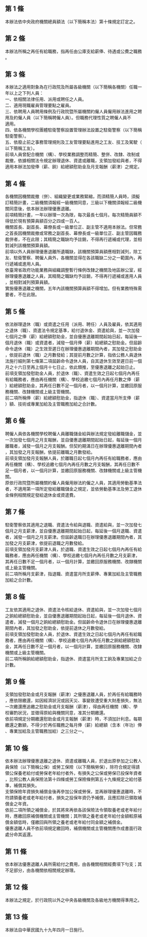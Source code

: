 第 1 條
-------
本辦法依中央政府機關總員額法（以下簡稱本法）第十條規定訂定之。

第 2 條
-------
本辦法所稱之再任有給職務，指再任由公庫支給薪俸、待遇或公費之職務  
。

第 3 條
-------
本辦法之適用對象為在行政院及所屬各級機關（以下簡稱各機關）任職一  
年以上之下列人員：  
一、依相關法律任用、派用或聘任之人員。  
二、適用現職雇員管理要點之雇員。  
三、依聘用人員聘用條例及行政院暨所屬機關約僱人員僱用辦法進用之聘  
    用及約僱人員（以下簡稱聘僱人員）。但職務代理性質之聘僱人員不  
    適用。  
四、依各機關學校團體駐衛警察設置管理辦法設置之駐衛警察（以下簡稱  
    駐衛警察）。  
五、依廢止前之事務管理規則及工友管理要點進用之工友、技工及駕駛（  
    以下簡稱工友）。  
前項人員曾配合機關（構）、學校業務調整而精簡、整併、改隸、改制或  
裁撤，依據相關法令規定辦理退休、資遣或離職，支領加發給與者，不得  
適用本辦法加發俸（薪、餉）給總額慰助金及月支報酬（薪津）之規定。

第 4 條
-------
各機關因機關裁撤（併）、組織變更或業務緊縮，而須精簡人員時，須擬  
訂精簡計畫，二級機關須報經一級機關同意，三級以下機關須報經二級機  
關同意後，依本辦法辦理優惠退離。  
前項精簡計畫，一年以辦理一次為限，每次最長七個月。每次精簡員額不  
得低於現有預算員額百分之四或一百人。  
機關首長、副首長、幕僚長或一級單位正、副主管不適用本辦法。但常務  
之首長因機關裁撤或常務之副首長、幕僚長或一級單位正、副主管因職務  
裁併者，不在此限；其精簡之職缺均予註銷，不得再行遞補或代理，並相  
對減列該機關預算員額。  
前項以外人員辦理優惠退離所遺職缺，該機關預算員額應相對減列，除工  
友、駐衛警察、聘僱人員外，各機關並得在各該職缺二分之一範圍內，再  
行遞補或進用人員。  
依臺灣省政府功能業務與組織調整暫行條例改隸之機關及地區辦公室，經  
辦理優惠退離之人員，其精簡之職缺均予註銷，不得再行遞補或進用人員  
，並相對減列預算員額。  
實施優惠退離之機關，五年內該機關預算員額不得增加。但有業務特殊需  
要者，不在此限。

第 5 條
-------
依法辦理退休（職）或資遣之任用（派用、聘任）人員及雇員，依其適用  
之退休（職）、資遣法令規定基準，給付退休金、資遣給與，並一次加發  
七個月之俸（薪）給總額慰助金，並自優惠退離期間起始日起，每延後一  
個月退休（職）或資遣者，減發一個月俸（薪）給總額之慰助金。但屆齡  
命令退休（職）之生效至遲日在辦理優惠退離期間內者，其加發之慰助金  
，依提前退休（職）之月數發給；其提前月數之計算，指依公務人員退休  
法施行細則第七條第二項屆齡命令退休人員，自其退休生效至遲日前一個  
月之十六日至再上個月十七日止，依此類推，至優惠退離之起始日止。  
前項支領加發慰助金人員，於退休（職）、資遣生效之日起七個月內再任  
有給職務者，應由再任機關（構）、學校追繳七個月內再任月數之俸（薪  
）給總額慰助金，其再任日數不足一個月者，以一個月計算，並繳回原服  
務機關、改隸機關或上級主管機關。  
前二項所稱俸（薪）給總額慰助金，指退休（職）、資遣當月所支俸（薪  
）額、技術或專業加給及主管職務加給之合計數。

第 6 條
-------
聘僱人員依各機關學校聘僱人員離職儲金給與辦法規定發給離職儲金，並  
一次加發七個月之月支報酬，並自優惠退離期間起始日起，每延後一個月  
離職者，減發一個月之月支報酬。但契約期滿日在辦理優惠退離期間內者  
，其加發之月支報酬，依提前離職之月數發給。  
前項支領加發月支報酬人員，於離職日起七個月內再任有給職務者，應由  
再任機關（構）、學校追繳七個月內再任月數之月支報酬，其再任日數不  
足一個月者，以一個月計算，並繳回原服務機關、改隸機關或上級主管機  
關。  
原依行政院暨所屬機關約僱人員僱用辦法約僱之人員，其適用勞動基準法  
者，不適用第一項所定發給離職儲金之規定，並依勞動基準法及勞工退休  
金條例相關規定發給退休金或資遣費。

第 7 條
-------
駐衛警察依其適用之退職、資遣法令給與退職、資遣給與，並一次加發七  
個月之月支薪津，並自優惠退離期間起始日起，每延後一個月退職、資遣  
者，減發一個月之月支薪津。但屆齡退職日在辦理優惠退離期間內者，其  
加發之月支薪津，依提前退職之月數發給。  
前項支領加發月支薪津人員，於退職、資遣生效之日起七個月內再任有給  
職務者，應由再任機關（構）、學校追繳七個月內再任月數之月支薪津，  
其再任日數不足一個月者，以一個月計算，並繳回原服務機關、改隸機關  
或上級主管機關。  
前二項所稱月支薪津，指退職、資遣當月所支薪俸、專業加給及主管職務  
加給之合計數。

第 8 條
-------
工友依其適用之退休、資遣法令核給退休、資遣給與，並一次加發七個月  
之餉給總額慰助金，並自優惠退離期間起始日起，每延後一個月退休、資  
遣者，減發一個月之餉給總額慰助金。但屆齡命令退休日在辦理優惠退離  
期間內者，其加發之慰助金，依提前退休之月數發給。  
前項支領加發慰助金人員，於退休、資遣生效之日起七個月內再任有給職  
務者，應由再任機關（構）、學校追繳七個月內再任月數之餉給總額慰助  
金，其再任日數不足一個月者，以一個月計算，並繳回原服務機關、改隸  
機關或上級主管機關。  
前二項所稱餉給總額慰助金，指退休、資遣當月所支工餉及專業加給之合  
計數。

第 9 條
-------
支領加發慰助金或月支報酬（薪津）之優惠退離人員，於再任有給職務時  
，應依限繳還，如因經濟狀況或因天災、事變致遭受重大財產損失，無法  
一次繳還應追繳之慰助金或月支報酬（薪津），得由再任機關（構）、學  
校審酌狀況，並徵得原給與機關同意，准其分期繳還。  
依前項規定分期繳還慰助金或月支報酬（薪津）時，不須加計利息。每期  
繳還之數額，不得少於再任職務之每月俸（薪）給總額（含本（年功）俸  
、專業加給及主管職務加給）之三分之一。

第 10 條
--------
依本辦法辦理優惠退離之退休、資遣或離職人員，於退出原參加之公教人  
員保險（以下簡稱公保）或勞工保險（以下簡稱勞保），除符合規定得請  
領公保養老給付或勞保老年給付者外，有損失之公保或勞保已投保年資者  
，比照公教人員保險法第十四條或勞工保險條例第五十九條規定之給付基  
準，補償其損失。  
支領保險年資損失補償金後再參加公保或勞保，並再辦理優惠退離時，不  
符請領養老或老年給付者，損失之投保年資仍予補償，且應扣除已領取補  
償金之年資。  
依前二項所領之補償金，於其將來再依各該保險法令領取養老或老年給付  
時，應繳回原補償機關或主管機關；其所領之養老或老年給付金額較原補  
償金額低時，僅繳回與所領之養老或老年給付同金額之補償金。  
優惠退離人員不依前項規定繳回時，補償機關或主管機關應作成書面行政  
處分命其返還。

第 11 條
--------
依本辦法優惠退離人員所需給付之費用，由各機關相關經費項下勻支；其  
不足部分，由各機關依相關規定辦理。

第 12 條
--------
本辦法之規定，於行政院以外之中央各級機關及各級地方機關得準用之。

第 13 條
--------
本辦法自中華民國九十九年四月一日施行。　

